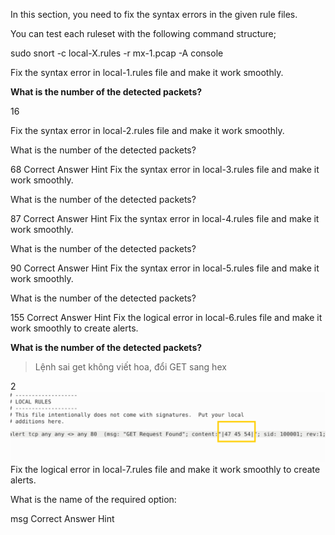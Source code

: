 In this section, you need to fix the syntax errors in the given rule files. 

You can test each ruleset with the following command structure;

sudo snort -c local-X.rules -r mx-1.pcap -A console

Fix the syntax error in local-1.rules file and make it work smoothly.

**What is the number of the detected packets?**

16

Fix the syntax error in local-2.rules file and make it work smoothly.

What is the number of the detected packets?

68
Correct Answer
Hint
Fix the syntax error in local-3.rules file and make it work smoothly.

What is the number of the detected packets?

87
Correct Answer
Hint
Fix the syntax error in local-4.rules file and make it work smoothly.

What is the number of the detected packets?

90
Correct Answer
Hint
Fix the syntax error in local-5.rules file and make it work smoothly.

What is the number of the detected packets?

155
Correct Answer
Hint
Fix the logical error in local-6.rules file and make it work smoothly to create alerts.

**What is the number of the detected packets?**
> Lệnh sai get không viết hoa, đổi GET sang hex

2
![alt text](../png/snc16.png)
Fix the logical error in local-7.rules file and make it work smoothly to create alerts.

What is the name of the required option:

msg
Correct Answer
Hint
